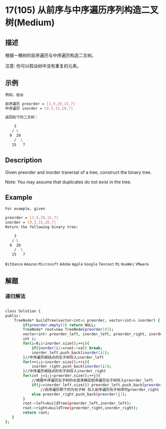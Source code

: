 # 17(105) 从前序与中序遍历序列构造二叉树(Medium)
## 描述

根据一棵树的前序遍历与中序遍历构造二叉树。

注意:
你可以假设树中没有重复的元素。

## 示例
```bash
例如，给出

前序遍历 preorder = [3,9,20,15,7]
中序遍历 inorder = [9,3,15,20,7]

返回如下的二叉树：

    3
   / \
  9  20
    /  \
   15   7
``` 

## Description

Given preorder and inorder traversal of a tree, construct the binary tree.

Note:
You may assume that duplicates do not exist in the tree.


## Example

```bash
For example, given

preorder = [3,9,20,15,7]
inorder = [9,3,15,20,7]
Return the following binary tree:

    3
   / \
  9  20
    /  \
   15   7

```

`BitDance` `Amazon` `Microsoft` `Adobe` `Apple` `Google` `Tencent` `Mi` `HuaWei` `VMware`

## 解题

### 递归解法
```bash

class Solution {
public:
    TreeNode* buildTree(vector<int>& preorder, vector<int>& inorder) {
        if(preorder.empty()) return NULL;
        TreeNode* root=new TreeNode(preorder[0]);
        vector<int> preorder_left, inorder_left, preorder_right, inorder_right;
        int i;
        for(i=0;i<inorder.size();++i){
            if(inorder[i]==root->val) break;
            inorder_left.push_back(inorder[i]);
        }//中序遍历根结点的左子树存入inorder_left
        for(++i;i<inorder.size();++i){
            inorder_right.push_back(inorder[i]);
        }//中序遍历根结点的右子树存入inorder_right
        for(int j=1;j<preorder.size();++j){
            //根据中序遍历左子树的长度来确定前序遍历左子树存入preorder_left
            if(j<=inorder_left.size()) preorder_left.push_back(preorder[j]);
                //前序遍历剩下的为右子树 存入前序遍历右子树序列preorder_right
            else preorder_right.push_back(preorder[j]);
        }
        root->left=buildTree(preorder_left,inorder_left);
        root->right=buildTree(preorder_right,inorder_right);
        return root;
   }
};

```